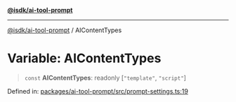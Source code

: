 [**@isdk/ai-tool-prompt**](../README.md)

***

[@isdk/ai-tool-prompt](../globals.md) / AIContentTypes

# Variable: AIContentTypes

> `const` **AIContentTypes**: readonly \[`"template"`, `"script"`\]

Defined in: [packages/ai-tool-prompt/src/prompt-settings.ts:19](https://github.com/isdk/ai-tool-prompt.js/blob/6d21e06e0e8e1b8449bddc69a03bdb7d160ce970/src/prompt-settings.ts#L19)
